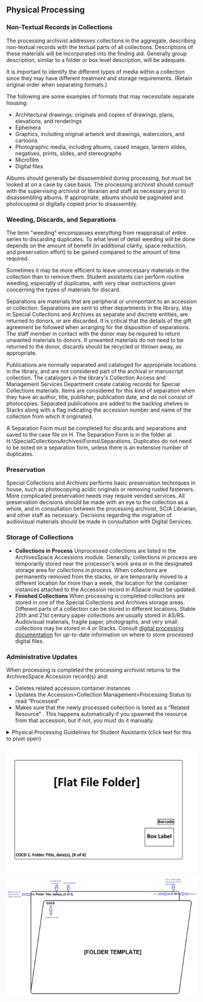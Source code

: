 ## Physical Processing

### Non-Textual Records in Collections

The processing archivist addresses collections in the aggregate, describing non-textual records with the textual parts of all collections. Descriptions of these materials will be incorporated into the finding aid. Generally group description, similar to a folder or box level description, will be adequate.

It is important to identify the different types of media within a collection since they may have different treatment and storage requirements. (Retain original order when separating formats.)

The following are some examples of formats that may necessitate separate housing:

- Architectural drawings: originals and copies of drawings, plans, elevations, and renderings
- Ephemera
- Graphics, including original artwork and drawings, watercolors, and cartoons
- Photographic media, including albums, cased images, lantern slides, negatives, prints, slides, and stereographs
- Microfilm
- Digital files  

Albums should generally be disassembled during processing, but must be looked at on a case by case basis. The processing archivist should consult with the supervising archivist or librarian and staff as necessary prior to disassembling albums. If appropriate, albums should be paginated and photocopied or digitally copied prior to disassembly.

### Weeding, Discards, and Separations

The term "weeding" encompasses everything from reappraisal of entire series to discarding duplicates. To what level of detail weeding will be done depends on the amount of benefit (in additional clarity, space reduction, and preservation effort) to be gained compared to the amount of time required.

Sometimes it may be more efficient to leave unnecessary materials in the collection than to remove them. Student assistants can perform routine weeding, especially of duplicates, with very clear instructions given concerning the types of materials for discard.

Separations are materials that are peripheral or unimportant to an accession or collection. Separations are sent to other departments in the library, stay in Special Collections and Archives as separate and discrete entities, are returned to donors, or are discarded. It is critical that the details of the gift agreement be followed when arranging for the disposition of separations. The staff member in contact with the donor may be required to return unwanted materials to donors. If unwanted materials do not need to be returned to the donor, discards should be recycled or thrown away, as appropriate.

Publications are normally separated and cataloged for appropriate locations in the library, and are not considered part of the archival or manuscript collection. The catalogers in the library's Collection Access and Management Services Department create catalog records for Special Collections materials. Items are considered for this kind of separation when they have an author, title, publisher, publication date, and do not consist of photocopies.    Separated publications are added to the backlog shelves in Stacks along with a flag indicating the accession number and name of the collection from which it originated.

A Separation Form must be completed for discards and separations and saved to the case file on H. The Separation Form is in the folder at H:\SpecialCollectionsArchives\Forms\Separations. Duplicates do not need to be noted on a separation form, unless there is an extensive number of duplicates.

### Preservation
Special Collections and Archives performs basic preservation techniques in house, such as photocopying acidic originals or removing rusted fasteners. More complicated preservation needs may require vended services. All preservation decisions should be made with an eye to the collection as a whole, and in consultation between the processing archivist, SC/A Librarian, and other staff as necessary. Decisions regarding the migration of audiovisual materials should be made in consultation with Digital Services.

### Storage of Collections
- **Collections in Process**
Unprocessed collections are listed in the ArchivesSpace Accessions module. Generally, collections in process are temporarily stored near the processor's work area or in the designated storage area for collections in process. When collections are permanently removed from the stacks, or are temporarily moved to a different location for more than a week, the location for the container instances attached to the Accession record in ASpace must be updated. 
- **Finished Collections**
When processing is completed collections are stored in one of the Special Collections and Archives storage areas. Different parts of a collection can be stored in different locations. Stable 20th and 21st century paper collections are usually stored in AS/RS. Audiovisual materials, fragile paper, photographs, and very small collections may be stored in 4 or Stacks. Consult [digital processing documentation](https://illuminatedpast.github.io/csun-sca-processing/02-processing/02-05-digitalprocessing.html) for up-to-date information on where to store processed digital files.

### Administrative Updates
When processing is completed the processing archivist returns to the ArchivesSpace Accession record(s) and:
- Deletes related accession container instances
- Updates the Accession>Collection Management>Processing Status to read “Processed”
- Makes sure that the newly processed collection is listed as a “Related Resource” . This happens automatically if you spawned the resource from that accession, but if not, you must do it manually.

<details>
  
  <summary>Physical Processing Guidelines for Student Assistants (click text for this to pivot open)</summary>

### Physical Processing Guidelines for Student Assistants

These general guidelines are intended for use by Student Assistants and should be adapted as needed for specific collections’ processing requirements:
Use the following supplies
- Discards box
- Folder template
- Pencil
- Plastic eraser
- Staple/fastener remover
- New acid-free folders
- PH pen
- Mylar strips
- Box marker

- Use new, clean acid-free folders for all final housing (see folder template). Don’t overstuff folders; avoid going over 2-3 crease lines when possible.
- Photocopy fragile originals, including all newsprint, onto acid-free bond paper. Remove the original from the collection and place it in your discards box (do not recycle anything before an archivist has seen it).
- Remove post-it or other sticky notes. If anything has been written upon the note, either transfer the message with a pencil in square brackets (for brief notes of one or two words), or photocopy the post-it onto acid-free paper. Place the photocopy in the collection in place of the post-it, and place and place the post-it in your discards box.
- Remove all duplicates from collections. If one copy has hand-written notes on it, keep that one with the collection and discard the rest. Otherwise, keep the copy in the best physical condition.
- If you find whole notebooks or legal pads in the collection, carefully detach the used pages either by hand or with a razor blade and keep ONLY those pages with the collection. If the entire pad has been used, remove any metal fasteners and detach the cardboard back.
- Remove paper clips, rubber bands, and string that attaches sheets of paper together. Staples should stay in place unless they are rusting. If sequencing is crucial, paginate using a soft pencil, marking the page number in brackets in the upper right-hand corner of the page.
- Remove material from original wrappers and binders whenever possible. If necessary, you may want to photocopy the original wrapper before placing it in your discards box. Some wrappers may have artifactual value and will be retained for exhibition.
- Remove letters from envelopes, unfold them, and put the envelope in front of the letter with which it belongs. Put empty envelopes in your discards box.
- Put photographs in Mylar sleeves. Use photo sheets when there are many photos, and place prints back to back in the sheets if the backs of the photos are blank. Use gloves when handling photographs.
- Flatten whatever folded items you can safely; flag others that are too fragile to flatten safely.
- If you supply or transfer a date, mark the date using pencil in brackets in the upper right hand corner of the page in this format: [1985 May 6].
- If you find any information about an individual of a personal nature, such as a social security or bank account number, flag that item. Addresses and phone numbers are fine.
- Leave oversized material in place, but mark it with a flag for Archivist review.
- Dates should appear as a range (1938-1943.) If dates are unknown and no circa date can be surmised, use “undated.” 
- Check the formatting of all dates so they are as follows:
YYYY
YYYY-YYYY
ca. yyyy
ca. yyyy-yyyy
ca. yyyy-ca. yyyy
If necessary to include month or day in the date, the date written on the folder should be formatted Year Month Day, example: 1979 April 17 (IMPORTANT: This is the date expression field in ArchivesSpace. For the machine readable fields in ArchivesSpace dates must go in using numbers formatted YYYY-MM-DD, example: 1979-04-17)
</details>

![Folder example](docs/assets/FlatFileFolderExample.png)

![Flat file folder example](docs/assets/Foldertemplate.png)

